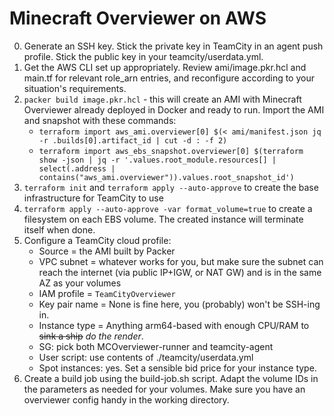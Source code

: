 Minecraft Overviewer on AWS
===============

0. Generate an SSH key. Stick the private key in TeamCity in an agent push profile. Stick the public key in your teamcity/userdata.yml.
1. Get the AWS CLI set up appropriately. Review ami/image.pkr.hcl and main.tf for relevant role_arn entries, and reconfigure according to your situation's requirements.
2. `packer build image.pkr.hcl` - this will create an AMI with Minecraft Overviewer already deployed in Docker and ready to run. Import the AMI and snapshot with these commands:
    * `terraform import aws_ami.overviewer[0] $(< ami/manifest.json jq -r .builds[0].artifact_id | cut -d : -f 2)`
    * `terraform import aws_ebs_snapshot.overviewer[0] $(terraform show -json | jq -r '.values.root_module.resources[] | select(.address | contains("aws_ami.overviewer")).values.root_snapshot_id')`
4. `terraform init` and `terraform apply --auto-approve` to create the base infrastructure for TeamCity to use
5. `terraform apply --auto-approve -var format_volume=true` to create a filesystem on each EBS volume. The created instance will terminate itself when done.
6. Configure a TeamCity cloud profile:
    - Source = the AMI built by Packer
    - VPC subnet = whatever works for you, but make sure the subnet can reach the internet (via public IP+IGW, or NAT GW) and is in the same AZ as your volumes
    - IAM profile = `TeamCityOverviewer`
    - Key pair name = None is fine here, you (probably) won't be SSH-ing in.
    - Instance type = Anything arm64-based with enough CPU/RAM to ~~sink a ship~~ _do the render_.
    - SG: pick both MCOverviewer-runner and teamcity-agent
    - User script: use contents of ./teamcity/userdata.yml
    - Spot instances: yes. Set a sensible bid price for your instance type.
7. Create a build job using the build-job.sh script. Adapt the volume IDs in the parameters as needed for your volumes. Make sure you have an overviewer config handy in the working directory.

